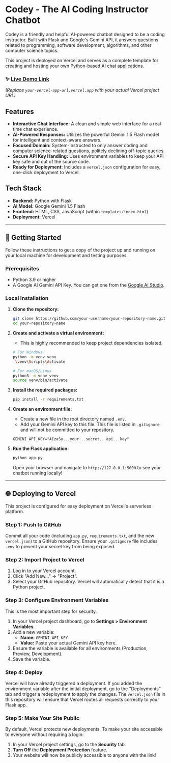 # Codey - The AI Coding Instructor Chatbot

Codey is a friendly and helpful AI-powered chatbot designed to be a coding instructor. Built with Flask and Google's Gemini API, it answers questions related to programming, software development, algorithms, and other computer science topics.

This project is deployed on Vercel and serves as a complete template for creating and hosting your own Python-based AI chat applications.

### ✨ [Live Demo Link](https://codey-ai-git-main-arya-prakash-shrivastavs-projects.vercel.app/)
*(Replace `your-vercel-app-url.vercel.app` with your actual Vercel project URL)*

## Features

-   **Interactive Chat Interface:** A clean and simple web interface for a real-time chat experience.
-   **AI-Powered Responses:** Utilizes the powerful Gemini 1.5 Flash model for intelligent and context-aware answers.
-   **Focused Domain:** System-instructed to only answer coding and computer science-related questions, politely declining off-topic queries.
-   **Secure API Key Handling:** Uses environment variables to keep your API key safe and out of the source code.
-   **Ready for Deployment:** Includes a `vercel.json` configuration for easy, one-click deployment to Vercel.

## Tech Stack

-   **Backend:** Python with Flask
-   **AI Model:** Google Gemini 1.5 Flash
-   **Frontend:** HTML, CSS, JavaScript (within `templates/index.html`)
-   **Deployment:** Vercel

---

## 🚀 Getting Started

Follow these instructions to get a copy of the project up and running on your local machine for development and testing purposes.

### Prerequisites

-   Python 3.9 or higher
-   A Google AI Gemini API Key. You can get one from the [Google AI Studio](https://aistudio.google.com/app/apikey).

### Local Installation

1.  **Clone the repository:**
    ```bash
    git clone https://github.com/your-username/your-repository-name.git
    cd your-repository-name
    ```

2.  **Create and activate a virtual environment:**
    *   This is highly recommended to keep project dependencies isolated.
    ```bash
    # For Windows
    python -m venv venv
    .\venv\Scripts\Activate

    # For macOS/Linux
    python3 -m venv venv
    source venv/bin/activate
    ```

3.  **Install the required packages:**
    ```bash
    pip install -r requirements.txt
    ```

4.  **Create an environment file:**
    *   Create a new file in the root directory named `.env`.
    *   Add your Gemini API key to this file. This file is listed in `.gitignore` and will not be committed to your repository.
    ```
    GEMINI_API_KEY="AIzaSy...your...secret...api...key"
    ```

5.  **Run the Flask application:**
    ```bash
    python app.py
    ```
    Open your browser and navigate to `http://127.0.0.1:5000` to see your chatbot running locally!

---

## 🌐 Deploying to Vercel

This project is configured for easy deployment on Vercel's serverless platform.

### Step 1: Push to GitHub

Commit all your code (including `app.py`, `requirements.txt`, and the new `vercel.json`) to a GitHub repository. Ensure your `.gitignore` file includes `.env` to prevent your secret key from being exposed.

### Step 2: Import Project to Vercel

1.  Log in to your Vercel account.
2.  Click "Add New..." -> "Project".
3.  Select your GitHub repository. Vercel will automatically detect that it is a Python project.

### Step 3: Configure Environment Variables

This is the most important step for security.

1.  In your Vercel project dashboard, go to **Settings > Environment Variables**.
2.  Add a new variable:
    -   **Name:** `GEMINI_API_KEY`
    -   **Value:** Paste your actual Gemini API key here.
3.  Ensure the variable is available for all environments (Production, Preview, Development).
4.  Save the variable.

### Step 4: Deploy

Vercel will have already triggered a deployment. If you added the environment variable after the initial deployment, go to the "Deployments" tab and trigger a redeployment to apply the changes. The `vercel.json` file in this repository will ensure that Vercel routes all requests correctly to your Flask app.

### Step 5: Make Your Site Public

By default, Vercel protects new deployments. To make your site accessible to everyone without requiring a login:

1.  In your Vercel project settings, go to the **Security** tab.
2.  **Turn Off** the **Deployment Protection** feature.
3.  Your website will now be publicly accessible to anyone with the link!
